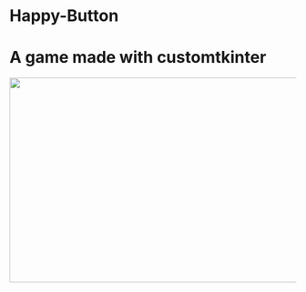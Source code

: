 # Happy-Button
<h1>A game made with customtkinter</h1>

<img src="https://user-images.githubusercontent.com/78687256/230709646-714222ec-6a75-4092-9b15-e68e32c72827.gif" width="640" height="360"/>
